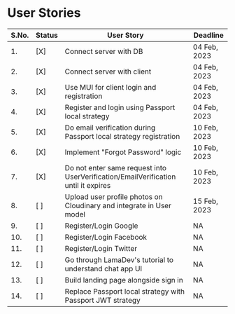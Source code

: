 # User Stories

| S.No. | Status | User Story                                                                         | Deadline     |
| ----- | ------ | ---------------------------------------------------------------------------------- | ------------ |
| 1.    | [X]    | Connect server with DB                                                             | 04 Feb, 2023 |
| 2.    | [X]    | Connect server with client                                                         | 04 Feb, 2023 |
| 3.    | [X]    | Use MUI for client login and registration                                          | 04 Feb, 2023 |
| 4.    | [X]    | Register and login using Passport local strategy                                   | 04 Feb, 2023 |
| 5.    | [X]    | Do email verification during Passport local strategy registration                  | 10 Feb, 2023 |
| 6.    | [X]    | Implement "Forgot Password" logic                                                  | 10 Feb, 2023 |
| 7.    | [X]    | Do not enter same request into UserVerification/EmailVerification until it expires | 10 Feb, 2023 |
| 8.    | [ ]    | Upload user profile photos on Cloudinary and integrate in User model               | 15 Feb, 2023 |
| 9.    | [ ]    | Register/Login Google                                                              | NA           |
| 10.   | [ ]    | Register/Login Facebook                                                            | NA           |
| 11.   | [ ]    | Register/Login Twitter                                                             | NA           |
| 12.   | [ ]    | Go through LamaDev's tutorial to understand chat app UI                            | NA           |
| 13.   | [ ]    | Build landing page alongside sign in                                               | NA           |
| 14.   | [ ]    | Replace Passport local strategy with Passport JWT strategy                         | NA           |
